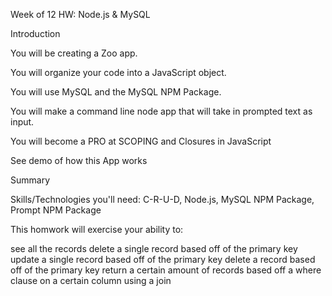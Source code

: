 Week of 12 HW: Node.js & MySQL

Introduction

You will be creating a Zoo app.

You will organize your code into a JavaScript object.

You will use MySQL and the MySQL NPM Package.

You will make a command line node app that will take in prompted text as input.

You will become a PRO at SCOPING and Closures in JavaScript

See demo of how this App works

Summary

Skills/Technologies you'll need: C-R-U-D, Node.js, MySQL NPM Package, Prompt NPM Package

This homwork will exercise your ability to:

see all the records delete a single record based off of the primary key update a single record based off of the primary key delete a record based off of the primary key return a certain amount of records based off a where clause on a certain column using a join

